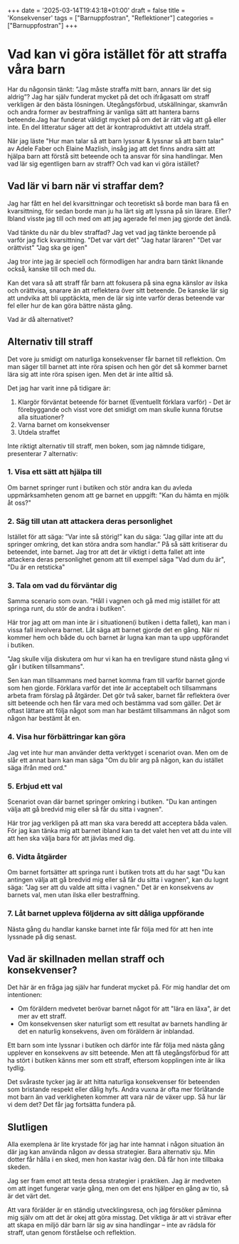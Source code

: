 +++
date = '2025-03-14T19:43:18+01:00'
draft = false
title = 'Konsekvenser'
tags = ["Barnuppfostran", "Reflektioner"]
categories = ["Barnuppfostran"]
+++

# Vad kan vi göra istället för att straffa våra barn
Har du någonsin tänkt: ”Jag måste straffa mitt barn, annars lär det sig aldrig”? Jag har själv funderat mycket på det och ifrågasatt om straff verkligen är den bästa lösningen. Utegångsförbud, utskällningar, skamvrån och andra former av bestraffning är vanliga sätt att hantera barns beteende.Jag har funderat väldigt mycket på om det är rätt väg att gå eller inte. En del litteratur säger att det är kontraproduktivt att utdela straff.

När jag läste "Hur man talar så att barn lyssnar & lyssnar så att barn talar" av Adele Faber och Elaine Mazlish, insåg jag att det finns andra sätt att hjälpa barn att förstå sitt beteende och ta ansvar för sina handlingar. Men vad lär sig egentligen barn av straff? Och vad kan vi göra istället?

## Vad lär vi barn när vi straffar dem?
Jag har fått en hel del kvarsittningar och teoretiskt så borde man bara få en kvarsittning, för sedan borde man ju ha lärt sig att lyssna på sin lärare. Eller? Ibland visste jag till och med om att jag agerade fel men jag gjorde det ändå.

Vad tänkte du när du blev straffad? Jag vet vad jag tänkte beroende på varför jag fick kvarsittning.
"Det var värt det"
"Jag hatar läraren"
"Det var orättvist"
"Jag ska ge igen"

Jag tror inte jag är speciell och förmodligen har andra barn tänkt liknande också, kanske till och med du.

Kan det vara så att straff får barn att fokusera på sina egna känslor av ilska och orättvisa, snarare än att reflektera över sitt beteende. De kanske lär sig att undvika att bli upptäckta, men de lär sig inte varför deras beteende var fel eller hur de kan göra bättre nästa gång.

Vad är då alternativet?

## Alternativ till straff
Det vore ju smidigt om naturliga konsekvenser får barnet till reflektion. Om man säger till barnet att inte röra spisen och hen gör det så kommer barnet lära sig att inte röra spisen igen. Men det är inte alltid så.

Det jag har varit inne på tidigare är:
1. Klargör förväntat beteende för barnet (Eventuellt förklara varför) - Det är förebyggande och visst vore det smidigt om man skulle kunna förutse alla situationer?
2. Varna barnet om konsekvenser
3. Utdela straffet

Inte riktigt alternativ till straff, men boken, som jag nämnde tidigare, presenterar 7 alternativ:
### 1. Visa ett sätt att hjälpa till
Om barnet springer runt i butiken och stör andra kan du avleda uppmärksamheten genom att ge barnet en uppgift: "Kan du hämta en mjölk åt oss?"

### 2. Säg till utan att attackera deras personlighet
Istället för att säga: ”Var inte så störig!”<!-- skriv ett avsnitt om etiketter --> kan du säga: ”Jag gillar inte att du springer omkring, det kan störa andra som handlar.” På så sätt kritiserar du beteendet, inte barnet.
Jag tror att det är viktigt i detta fallet att inte attackera deras personlighet genom att till exempel säga "Vad dum du är", "Du är en retsticka"

### 3. Tala om vad du förväntar dig
Samma scenario som ovan. "Håll i vagnen och gå med mig istället för att springa runt, du stör de andra i butiken".

Här tror jag att om man inte är i situationen(i butiken i detta fallet), kan man i vissa fall involvera barnet. Låt säga att barnet gjorde det en gång. När ni kommer hem och både du och barnet är lugna kan man ta upp uppförandet i butiken.

"Jag skulle vilja diskutera om hur vi kan ha en trevligare stund nästa gång vi går i butiken tillsammans".

Sen kan man tillsammans med barnet komma fram till varför barnet gjorde som hen gjorde. Förklara varför det inte är acceptabelt och tillsammans arbeta fram förslag på åtgärder. Det gör två saker, barnet får reflektera över sitt beteende och hen får vara med och bestämma vad som gäller. Det är oftast lättare att följa något som man har bestämt tillsammans än något som någon har bestämt åt en.

### 4. Visa hur förbättringar kan göra
Jag vet inte hur man använder detta verktyget i scenariot ovan. Men om de slår ett annat barn kan man säga "Om du blir arg på någon, kan du istället säga ifrån med ord."

### 5. Erbjud ett val
Scenariot ovan där barnet springer omkring i butiken. "Du kan antingen välja att gå bredvid mig eller så får du sitta i vagnen".

Här tror jag verkligen på att man ska vara beredd att acceptera båda valen. För jag kan tänka mig att barnet ibland kan ta det valet hen vet att du inte vill att hen ska välja bara för att jävlas med dig.

### 6. Vidta åtgärder
Om barnet fortsätter att springa runt i butiken trots att du har sagt "Du kan antingen välja att gå bredvid mig eller så får du sitta i vagnen", kan du lugnt säga: "Jag ser att du valde att sitta i vagnen." Det är en konsekvens av barnets val, men utan ilska eller bestraffning.

### 7. Låt barnet uppleva följderna av sitt dåliga uppförande
Nästa gång du handlar kanske barnet inte får följa med för att hen inte lyssnade på dig senast.

## Vad är skillnaden mellan straff och konsekvenser?
Det här är en fråga jag själv har funderat mycket på. För mig handlar det om intentionen:

  - Om föräldern medvetet berövar barnet något för att "lära en läxa", är det mer av ett straff.
  - Om konsekvensen sker naturligt som ett resultat av barnets handling är det en naturlig konsekvens, även om föräldern är inblandad.

Ett barn som inte lyssnar i butiken och därför inte får följa med nästa gång upplever en konsekvens av sitt beteende. Men att få utegångsförbud för att ha stört i butiken känns mer som ett straff, eftersom kopplingen inte är lika tydlig.

Det svåraste tycker jag är att hitta naturliga konsekvenser för beteenden som bristande respekt eller dålig hyfs. Andra vuxna är ofta mer förlåtande mot barn än vad verkligheten kommer att vara när de växer upp. Så hur lär vi dem det? Det får jag fortsätta fundera på.

## Slutligen
Alla exemplena är lite krystade för jag har inte hamnat i någon situation än där jag kan använda någon av dessa strategier. Bara alternativ sju. Min dotter får hålla i en sked, men hon kastar iväg den. Då får hon inte tillbaka skeden.

Jag ser fram emot att testa dessa strategier i praktiken. Jag är medveten om att inget fungerar varje gång, men om det ens hjälper en gång av tio, så är det värt det.

Att vara förälder är en ständig utvecklingsresa, och jag försöker påminna mig själv om att det är okej att göra misstag. Det viktiga är att vi strävar efter att skapa en miljö där barn lär sig av sina handlingar – inte av rädsla för straff, utan genom förståelse och reflektion.


